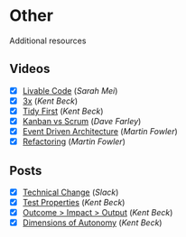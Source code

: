 # Other

Additional resources

## Videos

- [x] [Livable Code](https://www.youtube.com/watch?v=lI77oMKr5EY) (<cite>Sarah Mei</cite>)
- [x] [3x](https://www.youtube.com/watch?v=OW1J61jg-3U) (<cite>Kent Beck</cite>)
- [x] [Tidy First](https://www.youtube.com/watch?v=BFFY9Zor6zw) (<cite>Kent Beck</cite>)
- [x] [Kanban vs Scrum](https://www.youtube.com/watch?v=fjeVFxL9MQA) (<cite>Dave Farley</cite>)
- [x] [Event Driven Architecture](https://www.youtube.com/watch?v=STKCRSUsyP0) (<cite>Martin Fowler</cite>)
- [x] [Refactoring](https://www.youtube.com/watch?v=6wDoopbtEqk) (<cite>Martin Fowler</cite>)

## Posts

- [x] [Technical Change](https://slack.engineering/how-big-technical-changes-happen-at-slack/) (<cite>Slack</cite>)
- [x] [Test Properties](https://medium.com/@kentbeck_7670/test-desiderata-94150638a4b3) (<cite>Kent Beck</cite>)
- [x] [Outcome > Impact > Output](https://medium.com/@kentbeck_7670/outcome-over-output-also-impact-and-effort-8f9eb0ce0dbb) (<cite>Kent Beck</cite>)
- [x] [Dimensions of Autonomy](https://medium.com/@kentbeck_7670/dimensions-of-autonomy-89c2fda1e571) (<cite>Kent Beck</cite>)
